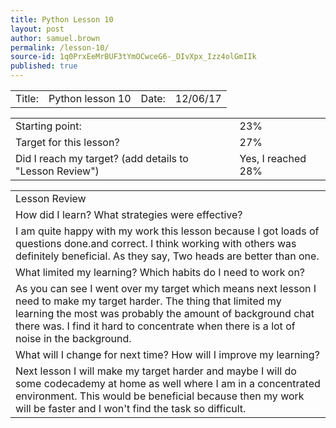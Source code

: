 ```yaml
---
title: Python Lesson 10
layout: post
author: samuel.brown
permalink: /lesson-10/
source-id: 1q0PrxEeMrBUF3tYmOCwceG6-_DIvXpx_Izz4olGmIIk
published: true
---
```

<table>
  <tr>
    <td>Title:</td>
    <td>Python lesson 10</td>
    <td>Date:</td>
    <td>12/06/17</td>
  </tr>
</table>


<table>
  <tr>
    <td>Starting point:</td>
    <td>23%</td>
  </tr>
  <tr>
    <td>Target for this lesson?</td>
    <td>27%</td>
  </tr>
  <tr>
    <td>Did I reach my target? 
(add details to "Lesson Review")</td>
    <td>Yes, I reached 28%</td>
  </tr>
</table>


<table>
  <tr>
    <td>Lesson Review</td>
  </tr>
  <tr>
    <td>How did I learn? What strategies were effective? </td>
  </tr>
  <tr>
    <td>I am quite happy with my work this lesson because I got loads of questions done.and correct. I think working with others was definitely beneficial. As they say, Two heads are better than one.</td>
  </tr>
  <tr>
    <td>What limited my learning? Which habits do I need to work on? </td>
  </tr>
  <tr>
    <td>As you can see I went over my target which means next lesson I need to make my target harder. The thing that limited my learning the most was probably the amount of background chat there was. I find it hard to concentrate when there is a lot of noise in the background.</td>
  </tr>
  <tr>
    <td>What will I change for next time? How will I improve my learning?</td>
  </tr>
  <tr>
    <td>Next lesson I will make my target harder and maybe I will do some codecademy at home as well where I am in a concentrated environment. This would be beneficial because then my work will be faster and I won't find the task so difficult.</td>
  </tr>
</table>


